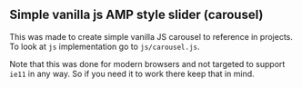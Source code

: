## Simple vanilla js AMP style slider (carousel)

This was made to create simple vanilla JS carousel to reference in projects. To look at `js` implementation go to `js/carousel.js`.

Note that this was done for modern browsers and not targeted to support `ie11` in any way. So if you need it to work there keep that in mind.